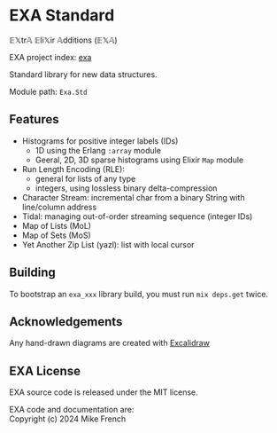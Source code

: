 # EXA Standard

𝔼𝕏tr𝔸 𝔼li𝕏ir 𝔸dditions (𝔼𝕏𝔸)

EXA project index: [exa](https://github.com/red-jade/exa)

Standard library for new data structures.

Module path: `Exa.Std`

## Features

- Histograms for positive integer labels (IDs)
  - 1D using the Erlang `:array` module
  - Geeral, 2D, 3D sparse histograms using Elixir `Map` module
- Run Length Encoding (RLE):
  - general for lists of any type
  - integers, using lossless binary delta-compression
- Character Stream: incremental char from a binary String with line/column address
- Tidal: managing out-of-order streaming sequence (integer IDs)
- Map of Lists (MoL)
- Map of Sets (MoS)
- Yet Another Zip List (yazl): list with local cursor

## Building

To bootstrap an `exa_xxx` library build, 
you must run `mix deps.get` twice.

## Acknowledgements

Any hand-drawn diagrams are created with [Excalidraw](https://excalidraw.com/)

## EXA License

EXA source code is released under the MIT license.

EXA code and documentation are:<br>
Copyright (c) 2024 Mike French
